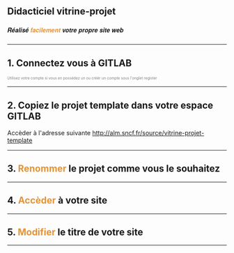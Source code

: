 ## Didacticiel vitrine-projet
##### <span style="font-family:Helvetica Neue; font-weight:bold">Réalisé <span style="color:#e49436">facilement</span> votre propre site web</span>

---

## 1. Connectez vous à GITLAB
<span style="font-size:0.6em; color:gray">Utilisez votre compte si vous en possédez un ou créér un compte sous l'onglet register</span>

---

## 2. Copiez le projet template dans votre espace GITLAB
Accèder à l'adresse suivante http://alm.sncf.fr/source/vitrine-projet-template

---

## 3. <span style="color:#e49436">Renommer</span> le projet comme vous le souhaitez

---

## 4. <span style="color:#e49436">Accèder</span> à votre site

---

## 5. <span style="color:#e49436">Modifier</span> le titre de votre site

---
